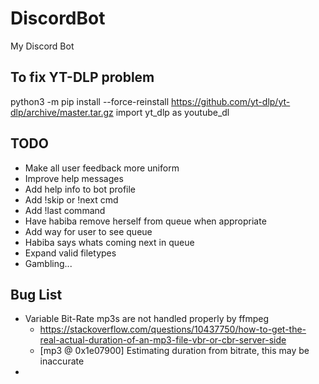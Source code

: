 # DiscordBot
My Discord Bot

## To fix YT-DLP problem
python3 -m pip install --force-reinstall https://github.com/yt-dlp/yt-dlp/archive/master.tar.gz
import yt_dlp as youtube_dl

## TODO
- Make all user feedback more uniform
- Improve help messages
- Add help info to bot profile
- Add !skip or !next cmd
- Add !last command
- Have habiba remove herself from queue when appropriate
- Add way for user to see queue
- Habiba says whats coming next in queue
- Expand valid filetypes
- Gambling...

## Bug List
- Variable Bit-Rate mp3s are not handled properly by ffmpeg
    - https://stackoverflow.com/questions/10437750/how-to-get-the-real-actual-duration-of-an-mp3-file-vbr-or-cbr-server-side
    - [mp3 @ 0x1e07900] Estimating duration from bitrate, this may be inaccurate
- 